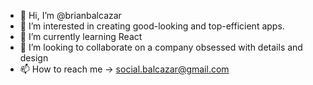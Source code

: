 - 👋 Hi, I’m @brianbalcazar
- 👀 I’m interested in creating good-looking and top-efficient apps.  
- 🌱 I’m currently learning React
- 💞️ I’m looking to collaborate on a company obsessed with details and design
- 📫 How to reach me -> social.balcazar@gmail.com
<!---
brianbalcazar/brianbalcazar is a ✨ special ✨ repository because its `README.md` (this file) appears on your GitHub profile.
You can click the Preview link to take a look at your changes.
--->
